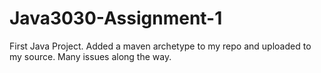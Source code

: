 # Java3030-Assignment-1

First Java Project. Added a maven archetype to my repo and uploaded to my source. Many issues along the way.
